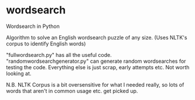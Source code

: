# wordsearch
Wordsearch in Python

Algorithm to solve an English wordsearch puzzle of any size. (Uses NLTK's corpus to identify English words)

"fullwordsearch.py" has all the useful code. "randomwordsearchgenerator.py" can generate random wordsearches for testing the code.
Everything else is just scrap, early attempts etc. Not worth looking at.

N.B. NLTK Corpus is a bit oversensitive for what I needed really, so lots of words that aren't in common usage etc. get picked up.
